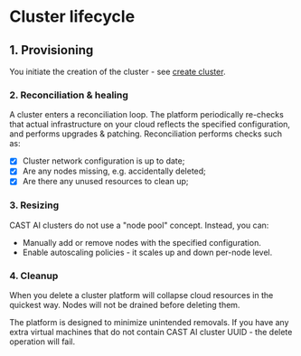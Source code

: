 # Cluster lifecycle

## 1. Provisioning

You initiate the creation of the cluster - see [create cluster](../getting-started/create-cluster.md).

### 2. Reconciliation & healing

A cluster enters a reconciliation loop. The platform periodically re-checks that actual infrastructure on your cloud reflects the specified configuration, and performs upgrades & patching. Reconciliation performs checks such as:

- [x] Cluster network configuration is up to date;
- [x] Are any nodes missing, e.g. accidentally deleted;
- [x] Are there any unused resources to clean up;

### 3. Resizing

CAST AI clusters do not use a "node pool" concept. Instead, you can:

- Manually add or remove nodes with the specified configuration.
- Enable autoscaling policies - it scales up and down per-node level.

### 4. Cleanup

When you delete a cluster platform will collapse cloud resources in the quickest way. Nodes will not be drained before deleting them.

The platform is designed to minimize unintended removals. If you have any extra virtual machines that do not contain CAST AI cluster UUID - the delete operation will fail.
